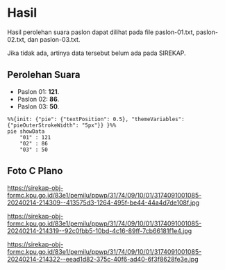 # Hasil

Hasil perolehan suara paslon dapat dilihat pada file paslon-01.txt, paslon-02.txt, dan paslon-03.txt.

Jika tidak ada, artinya data tersebut belum ada pada SIREKAP.

## Perolehan Suara

 * Paslon 01: **121**.
 * Paslon 02: **86**.
 * Paslon 03: **50**.

```mermaid
%%{init: {"pie": {"textPosition": 0.5}, "themeVariables": {"pieOuterStrokeWidth": "5px"}} }%%
pie showData
    "01" : 121
    "02" : 86
    "03" : 50
```
## Foto C Plano

https://sirekap-obj-formc.kpu.go.id/83e1/pemilu/ppwp/31/74/09/10/01/3174091001085-20240214-214309--413575d3-1264-495f-be44-44a4d7de108f.jpg

https://sirekap-obj-formc.kpu.go.id/83e1/pemilu/ppwp/31/74/09/10/01/3174091001085-20240214-214319--92c0fbb5-10bd-4c16-89ff-7cb66181f1e4.jpg

https://sirekap-obj-formc.kpu.go.id/83e1/pemilu/ppwp/31/74/09/10/01/3174091001085-20240214-214322--eead1d82-375c-40f6-ad40-6f3f8628fe3e.jpg
